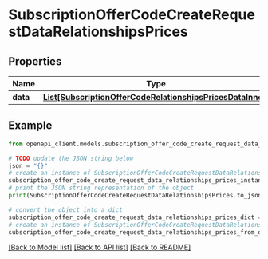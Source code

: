 # SubscriptionOfferCodeCreateRequestDataRelationshipsPrices


## Properties

Name | Type | Description | Notes
------------ | ------------- | ------------- | -------------
**data** | [**List[SubscriptionOfferCodeRelationshipsPricesDataInner]**](SubscriptionOfferCodeRelationshipsPricesDataInner.md) |  | 

## Example

```python
from openapi_client.models.subscription_offer_code_create_request_data_relationships_prices import SubscriptionOfferCodeCreateRequestDataRelationshipsPrices

# TODO update the JSON string below
json = "{}"
# create an instance of SubscriptionOfferCodeCreateRequestDataRelationshipsPrices from a JSON string
subscription_offer_code_create_request_data_relationships_prices_instance = SubscriptionOfferCodeCreateRequestDataRelationshipsPrices.from_json(json)
# print the JSON string representation of the object
print(SubscriptionOfferCodeCreateRequestDataRelationshipsPrices.to_json())

# convert the object into a dict
subscription_offer_code_create_request_data_relationships_prices_dict = subscription_offer_code_create_request_data_relationships_prices_instance.to_dict()
# create an instance of SubscriptionOfferCodeCreateRequestDataRelationshipsPrices from a dict
subscription_offer_code_create_request_data_relationships_prices_from_dict = SubscriptionOfferCodeCreateRequestDataRelationshipsPrices.from_dict(subscription_offer_code_create_request_data_relationships_prices_dict)
```
[[Back to Model list]](../README.md#documentation-for-models) [[Back to API list]](../README.md#documentation-for-api-endpoints) [[Back to README]](../README.md)


